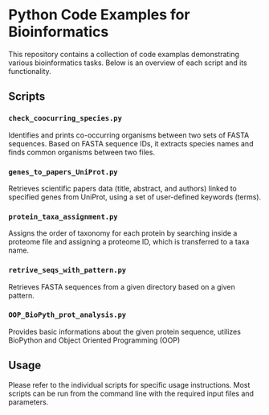 # Python Code Examples for Bioinformatics

This repository contains a collection of code examplas demonstrating various bioinformatics tasks. Below is an overview of each script and its functionality.

## Scripts

### `check_coocurring_species.py`
Identifies and prints co-occurring organisms between two sets of FASTA sequences. Based on FASTA sequence IDs, it extracts species names and finds common organisms between two files.

### `genes_to_papers_UniProt.py`
Retrieves scientific papers data (title, abstract, and authors) linked to specified genes from UniProt, using a set of user-defined keywords (terms).

### `protein_taxa_assignment.py`
Assigns the order of taxonomy for each protein by searching inside a proteome file and assigning a proteome ID, which is transferred to a taxa name.

### `retrive_seqs_with_pattern.py`
Retrieves FASTA sequences from a given directory based on a given pattern.

### `OOP_BioPyth_prot_analysis.py`
Provides basic informations about the given protein sequence, utilizes BioPython and Object Oriented Programming (OOP)

## Usage

Please refer to the individual scripts for specific usage instructions. Most scripts can be run from the command line with the required input files and parameters.
